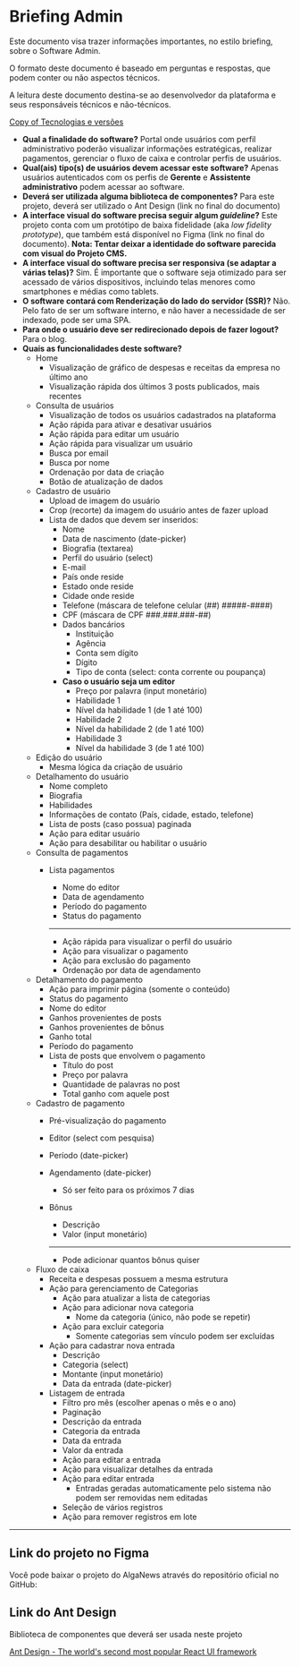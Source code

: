 # Briefing Admin

Este documento visa trazer informações importantes, no estilo briefing, sobre o Software Admin.

O formato deste documento é baseado em perguntas e respostas, que podem conter ou não aspectos técnicos.

A leitura deste documento destina-se ao desenvolvedor da plataforma e seus responsáveis técnicos e não-técnicos.

[Copy of Tecnologias e versões](Briefing%20Admin%20b6bb1e0105e24907a8ca4a5b277e6a1a/Copy%20of%20Tecnologias%20e%20verso%CC%83es%209c4cc6bbe6ac4775b6acffa8cd3a1d1e.csv)

- **Qual a finalidade do software?**
Portal onde usuários com perfil administrativo poderão visualizar informações estratégicas, realizar pagamentos, gerenciar o fluxo de caixa e controlar perfis de usuários.
- **Qual(ais) tipo(s) de usuários devem acessar este software?**
Apenas usuários autenticados com os perfis de **Gerente** e **Assistente administrativo** podem acessar ao software.
- **Deverá ser utilizada alguma biblioteca de componentes?**
Para este projeto, deverá ser utilizado o Ant Design (link no final do documento)
- **A interface visual do software precisa seguir algum *guideline*?**
Este projeto conta com um protótipo de baixa fidelidade (aka *low fidelity prototype*), que também está disponível no Figma (link no final do documento).
**Nota: Tentar deixar a identidade do software parecida com visual do Projeto CMS.**
- **A interface visual do software precisa ser responsiva (se adaptar a várias telas)?**
Sim. É importante que o software seja otimizado para ser acessado de vários dispositivos, incluindo telas menores como smartphones e médias como tablets.
- **O software contará com Renderização do lado do servidor (SSR)?**
Não. Pelo fato de ser um software interno, e não haver a necessidade de ser indexado, pode ser uma SPA.
- **Para onde o usuário deve ser redirecionado depois de fazer logout?**
Para o blog.
- **Quais as funcionalidades deste software?**
    - Home
        - Visualização de gráfico de despesas e receitas da empresa no último ano
        - Visualização rápida dos últimos 3 posts publicados, mais recentes
    - Consulta de usuários
        - Visualização de todos os usuários cadastrados na plataforma
        - Ação rápida para ativar e desativar usuários
        - Ação rápida para editar um usuário
        - Ação rápida para visualizar um usuário
        - Busca por email
        - Busca por nome
        - Ordenação por data de criação
        - Botão de atualização de dados
    - Cadastro de usuário
        - Upload de imagem do usuário
        - Crop (recorte) da imagem do usuário antes de fazer upload
        - Lista de dados que devem ser inseridos:
            - Nome
            - Data de nascimento (date-picker)
            - Biografia (textarea)
            - Perfil do usuário (select)
            - E-mail
            - País onde reside
            - Estado onde reside
            - Cidade onde reside
            - Telefone (máscara de telefone celular (##) #####-####)
            - CPF (máscara de CPF ###.###.###-##)
            - Dados bancários
                - Instituição
                - Agência
                - Conta sem dígito
                - Dígito
                - Tipo de conta (select: conta corrente ou poupança)
            - **Caso o usuário seja um editor**
                - Preço por palavra (input monetário)
                - Habilidade 1
                - Nível da habilidade 1 (de 1 até 100)
                - Habilidade 2
                - Nível da habilidade 2 (de 1 até 100)
                - Habilidade 3
                - Nível da habilidade 3 (de 1 até 100)
    - Edição do usuário
        - Mesma lógica da criação de usuário
    - Detalhamento do usuário
        - Nome completo
        - Biografia
        - Habilidades
        - Informações de contato (País, cidade, estado, telefone)
        - Lista de posts (caso possua) paginada
        - Ação para editar usuário
        - Ação para desabilitar ou habilitar o usuário
    - Consulta de pagamentos
        - Lista pagamentos
            - Nome do editor
            - Data de agendamento
            - Período do pagamento
            - Status do pagamento
            
            ---
            
            - Ação rápida para visualizar o perfil do usuário
            - Ação para visualizar o pagamento
            - Ação para exclusão do pagamento
            - Ordenação por data de agendamento
    - Detalhamento do pagamento
        - Ação para imprimir página (somente o conteúdo)
        - Status do pagamento
        - Nome do editor
        - Ganhos provenientes de posts
        - Ganhos provenientes de bônus
        - Ganho total
        - Período do pagamento
        - Lista de posts que envolvem o pagamento
            - Título do post
            - Preço por palavra
            - Quantidade de palavras no post
            - Total ganho com aquele post
    - Cadastro de pagamento
        - Pré-visualização do pagamento
        - Editor (select com pesquisa)
        - Período (date-picker)
        - Agendamento (date-picker)
            - Só ser feito para os próximos 7 dias
        - Bônus
            - Descrição
            - Valor (input monetário)
            
            ---
            
            - Pode adicionar quantos bônus quiser
    - Fluxo de caixa
        - Receita e despesas possuem a mesma estrutura
        - Ação para gerenciamento de Categorias
            - Ação para atualizar a lista de categorias
            - Ação para adicionar nova categoria
                - Nome da categoria (único, não pode se repetir)
            - Ação para excluir categoria
                - Somente categorias sem vínculo podem ser excluídas
        - Ação para cadastrar nova entrada
            - Descrição
            - Categoria (select)
            - Montante (input monetário)
            - Data da entrada (date-picker)
        - Listagem de entrada
            - Filtro pro mês (escolher apenas o mês e o ano)
            - Paginação
            - Descrição da entrada
            - Categoria da entrada
            - Data da entrada
            - Valor da entrada
            - Ação para editar a entrada
            - Ação para visualizar detalhes da entrada
            - Ação para editar entrada
                - Entradas geradas automaticamente pelo sistema não podem ser removidas nem editadas
            - Seleção de vários registros
            - Ação para remover registros em lote

---

## Link do projeto no Figma

Você pode baixar o projeto do AlgaNews através do repositório oficial no GitHub:

[](https://github.com/algaworks/alganews-figma)

## Link do Ant Design

Biblioteca de componentes que deverá ser usada neste projeto

[Ant Design - The world's second most popular React UI framework](https://ant.design/)
